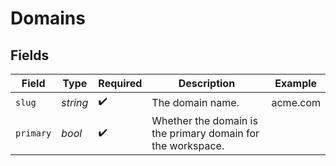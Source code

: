 # Domains


## Fields

| Field                                                       | Type                                                        | Required                                                    | Description                                                 | Example                                                     |
| ----------------------------------------------------------- | ----------------------------------------------------------- | ----------------------------------------------------------- | ----------------------------------------------------------- | ----------------------------------------------------------- |
| `slug`                                                      | *string*                                                    | :heavy_check_mark:                                          | The domain name.                                            | acme.com                                                    |
| `primary`                                                   | *bool*                                                      | :heavy_check_mark:                                          | Whether the domain is the primary domain for the workspace. |                                                             |